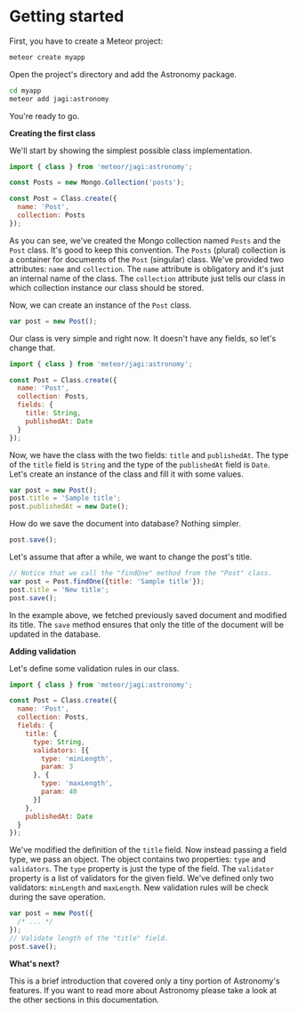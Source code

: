 # Getting started

First, you have to create a Meteor project:

```sh
meteor create myapp
```

Open the project's directory and add the Astronomy package.

```sh
cd myapp
meteor add jagi:astronomy
```

You're ready to go.

**Creating the first class**

We'll start by showing the simplest possible class implementation.

```js
import { class } from 'meteor/jagi:astronomy';

const Posts = new Mongo.Collection('posts');

const Post = Class.create({
  name: 'Post',
  collection: Posts
});
```

As you can see, we've created the Mongo collection named `Posts` and the `Post`  class. It's good to keep this convention. The `Posts` (plural) collection is a container for documents of the `Post` (singular) class. We've provided two attributes: `name` and `collection`. The `name` attribute is obligatory and it's just an internal name of the class. The `collection` attribute just tells our class in which collection instance our class should be stored.

Now, we can create an instance of the `Post` class.

```js
var post = new Post();
```

Our class is very simple and right now. It doesn't have any fields, so let's change that.

```js
import { class } from 'meteor/jagi:astronomy';

const Post = Class.create({
  name: 'Post',
  collection: Posts,
  fields: {
    title: String,
    publishedAt: Date
  }
});
```

Now, we have the class with the two fields: `title` and `publishedAt`. The type of the `title` field is `String` and the type of the `publishedAt` field is `Date`. Let's create an instance of the class and fill it with some values.

```js
var post = new Post();
post.title = 'Sample title';
post.publishedAt = new Date();
```

How do we save the document into database? Nothing simpler.

```js
post.save();
```

Let's assume that after a while, we want to change the post's title.

```js
// Notice that we call the "findOne" method from the "Post" class.
var post = Post.findOne({title: 'Sample title'});
post.title = 'New title';
post.save();
```

In the example above, we fetched previously saved document and modified its title. The `save` method ensures that only the title of the document will be updated in the database.

**Adding validation**

Let's define some validation rules in our class.

```js
import { class } from 'meteor/jagi:astronomy';

const Post = Class.create({
  name: 'Post',
  collection: Posts,
  fields: {
    title: {
      type: String,
      validators: [{
        type: 'minLength',
        param: 3
      }, {
        type: 'maxLength',
        param: 40
      }]
    },
    publishedAt: Date
  }
});
```

We've modified the definition of the `title` field. Now instead passing a field type, we pass an object. The object contains two properties: `type` and `validators`. The `type` property is just the type of the field. The `validator` property is a list of validators for the given field. We've defined only two validators: `minLength` and `maxLength`. New validation rules will be check during the save operation.

```js
var post = new Post({
  /* ... */
});
// Validate length of the "title" field.
post.save();
```

**What's next?**

This is a brief introduction that covered only a tiny portion of Astronomy's features. If you want to read more about Astronomy please take a look at the other sections in this documentation.